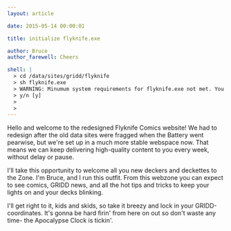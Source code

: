 ```yaml
---
layout: article

date: 2015-05-14 00:00:01

title: initialize flyknife.exe

author: Bruce
author_farewell: Cheers

shell: |
  > cd /data/sites/gridd/flyknife
  > sh flyknife.exe
  > WARNING: Minumum system requirements for flyknife.exe not met. You may experience system instability. Continue?
  > y/n [y]
  >
  >
---
```


Hello and welcome to the redesigned Flyknife Comics website! We had to redesign after the old data sites were fragged when the Battery went pearwise, but we're set up in a much more stable webspace now. That means we can keep delivering high-quality content to you every week, without delay or pause.

I'll take this opportunity to welcome all you new deckers and deckettes to the Zone. I'm Bruce, and I run this outfit. From this webzone you can expect to see comics, GRIDD news, and all the hot tips and tricks to keep your lights on and your decks blinking.

I'll get right to it, kids and skids, so take it breezy and lock in your GRIDD-coordinates. It's gonna be hard firin' from here on out so don't waste any time- the Apocalypse Clock is tickin'.
